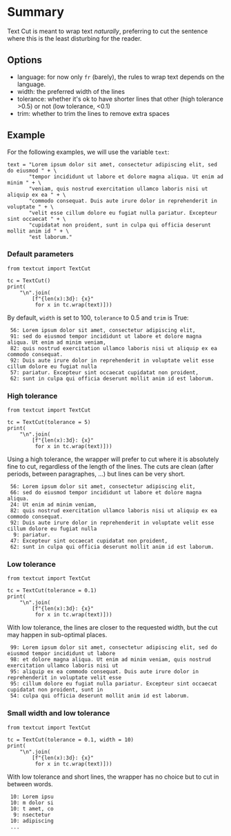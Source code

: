 # Summary

Text Cut is meant to wrap text *naturally*, preferring to cut the sentence where this is the least
disturbing for the reader.

## Options

- language: for now only `fr` (barely), the rules to wrap text depends on the language.
- width: the preferred width of the lines
- tolerance: whether it's ok to have shorter lines that other (high tolerance >0.5) or not (low tolerance, <0.1)
- trim: whether to trim the lines to remove extra spaces

## Example

For the following examples, we will use the variable `text`:
```python3
text = "Lorem ipsum dolor sit amet, consectetur adipiscing elit, sed do eiusmod " + \
       "tempor incididunt ut labore et dolore magna aliqua. Ut enim ad minim " + \
       "veniam, quis nostrud exercitation ullamco laboris nisi ut aliquip ex ea " + \
       "commodo consequat. Duis aute irure dolor in reprehenderit in voluptate " + \
       "velit esse cillum dolore eu fugiat nulla pariatur. Excepteur sint occaecat " + \
       "cupidatat non proident, sunt in culpa qui officia deserunt mollit anim id " + \
       "est laborum."
```

### Default parameters
```python3
from textcut import TextCut

tc = TextCut()
print(
    "\n".join(
        [f"{len(x):3d}: {x}"
         for x in tc.wrap(text)]))
```

By default, `width` is set to 100, `tolerance` to 0.5 and `trim` is True:
```
 56: Lorem ipsum dolor sit amet, consectetur adipiscing elit,
 91: sed do eiusmod tempor incididunt ut labore et dolore magna aliqua. Ut enim ad minim veniam,
 82: quis nostrud exercitation ullamco laboris nisi ut aliquip ex ea commodo consequat.
 92: Duis aute irure dolor in reprehenderit in voluptate velit esse cillum dolore eu fugiat nulla
 57: pariatur. Excepteur sint occaecat cupidatat non proident,
 62: sunt in culpa qui officia deserunt mollit anim id est laborum.
```

### High tolerance
```python3
from textcut import TextCut

tc = TextCut(tolerance = 5)
print(
    "\n".join(
        [f"{len(x):3d}: {x}"
         for x in tc.wrap(text)]))
```

Using a high tolerance, the wrapper will prefer to cut where it is absolutely fine to cut,
regardless of the length of the lines. The cuts are clean (after periods, between paragraphes, ...)
but lines can be very short.
```
 56: Lorem ipsum dolor sit amet, consectetur adipiscing elit,
 66: sed do eiusmod tempor incididunt ut labore et dolore magna aliqua.
 24: Ut enim ad minim veniam,
 82: quis nostrud exercitation ullamco laboris nisi ut aliquip ex ea commodo consequat.
 92: Duis aute irure dolor in reprehenderit in voluptate velit esse cillum dolore eu fugiat nulla
  9: pariatur.
 47: Excepteur sint occaecat cupidatat non proident,
 62: sunt in culpa qui officia deserunt mollit anim id est laborum.
```

### Low tolerance
```python3
from textcut import TextCut

tc = TextCut(tolerance = 0.1)
print(
    "\n".join(
        [f"{len(x):3d}: {x}"
         for x in tc.wrap(text)]))
```

With low tolerance, the lines are closer to the requested width, but the cut may happen in sub-optimal
places.
```
 99: Lorem ipsum dolor sit amet, consectetur adipiscing elit, sed do eiusmod tempor incididunt ut labore
 98: et dolore magna aliqua. Ut enim ad minim veniam, quis nostrud exercitation ullamco laboris nisi ut
 95: aliquip ex ea commodo consequat. Duis aute irure dolor in reprehenderit in voluptate velit esse
 95: cillum dolore eu fugiat nulla pariatur. Excepteur sint occaecat cupidatat non proident, sunt in
 54: culpa qui officia deserunt mollit anim id est laborum.
```

### Small width and low tolerance
```python3
from textcut import TextCut

tc = TextCut(tolerance = 0.1, width = 10)
print(
    "\n".join(
        [f"{len(x):3d}: {x}"
         for x in tc.wrap(text)]))
```

With low tolerance and short lines, the wrapper has no choice but to cut in between words.
```
 10: Lorem ipsu
 10: m dolor si
 10: t amet, co
  9: nsectetur
 10: adipiscing
 ...
```
